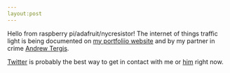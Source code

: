 ```yaml
---
layout:post
---
```


Hello from raspberry pi/adafruit/nycresistor!
The internet of things traffic light is being documented on [my portfoliio website](http://jonathan.is/524416) and by my partner in crime [Andrew Tergis](http://terg.is).

[Twitter](http://twitter.com/jedahan) is probably the best way to get in contact with me or [him](http://twitter.com/theterg) right now.
